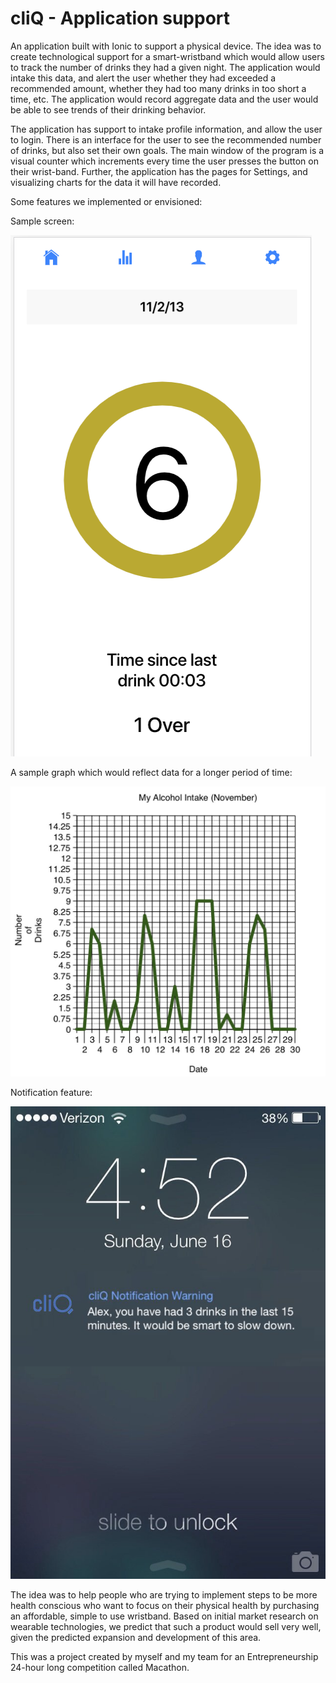 # cliQ - Application support

An application built with Ionic to support a physical device. The idea was to create technological support for a smart-wristband which would allow users to track the number of drinks they had a given night. The application would intake this data, and alert the user whether they had exceeded a recommended amount, whether they had too many drinks in too short a time, etc. The application would record aggregate data and the user would be able to see trends of their drinking behavior.

The application has support to intake profile information, and allow the user to login. There is an interface for the user to see the recommended number of drinks, but also set their own goals. The main window of the program is a visual counter which increments every time the user presses the button on their wrist-band. Further, the application has the pages for Settings, and visualizing charts for the data it will have recorded.

Some features we implemented or envisioned:

Sample screen:

![alt tag](./images/sample_screen.jpg)


A sample graph which would reflect data for a longer period of time:

![alt tag](./images/graph.jpg)

Notification feature:

![alt tag](./images/sample_notification.jpg)


The idea was to help people who are trying to implement steps to be more health conscious who want to focus on their physical health by purchasing an affordable, simple to use wristband. Based on initial market research on wearable technologies, we predict that such a product would sell very well, given the predicted expansion and development of this area. 

This was a project created by myself and my team for an Entrepreneurship 24-hour long competition called Macathon.
